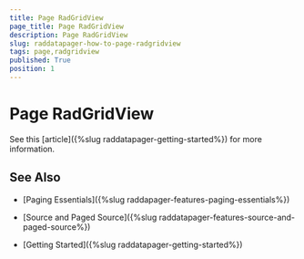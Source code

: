 ```yaml
---
title: Page RadGridView
page_title: Page RadGridView
description: Page RadGridView
slug: raddatapager-how-to-page-radgridview
tags: page,radgridview
published: True
position: 1
---
```


# Page RadGridView


See this [article]({%slug raddatapager-getting-started%}) for more information.

## See Also

 * [Paging Essentials]({%slug raddapager-features-paging-essentials%})

 * [Source and Paged Source]({%slug raddatapager-features-source-and-paged-source%})

 * [Getting Started]({%slug raddatapager-getting-started%})
